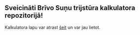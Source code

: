 ## Sveicināti Brīvo Suņu trijstūra kalkulatora repozitorijā!

Kalkulatora lapu var atrast [šeit](https://in24.github.io/trijsturaKalkulators/) un var jau lietot.

